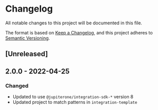 # Changelog

All notable changes to this project will be documented in this file.

The format is based on [Keep a Changelog](https://keepachangelog.com/en/1.0.0/),
and this project adheres to
[Semantic Versioning](https://semver.org/spec/v2.0.0.html).

## [Unreleased]

## 2.0.0 - 2022-04-25

### Changed

- Updated to use `@jupiterone/integration-sdk-*` version 8
- Updated project to match patterns in `integration-template`
